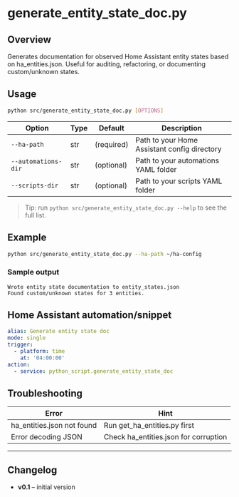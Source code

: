 # generate_entity_state_doc.py

## Overview
Generates documentation for observed Home Assistant entity states based on ha_entities.json. Useful for auditing, refactoring, or documenting custom/unknown states.

## Usage
```bash
python src/generate_entity_state_doc.py [OPTIONS]
```

| Option              | Type   | Default    | Description                                 |
|---------------------|--------|------------|---------------------------------------------|
| `--ha-path`         | str    | (required) | Path to your Home Assistant config directory |
| `--automations-dir` | str    | (optional) | Path to your automations YAML folder         |
| `--scripts-dir`     | str    | (optional) | Path to your scripts YAML folder             |

> Tip: run `python src/generate_entity_state_doc.py --help` to see the full list.

## Example

```bash
python src/generate_entity_state_doc.py --ha-path ~/ha-config
```

### Sample output

```
Wrote entity state documentation to entity_states.json
Found custom/unknown states for 3 entities.
```

## Home Assistant automation/snippet

```yaml
alias: Generate entity state doc
mode: single
trigger:
  - platform: time
    at: '04:00:00'
action:
  - service: python_script.generate_entity_state_doc
```

## Troubleshooting

| Error                        | Hint                                 |
|------------------------------|--------------------------------------|
| ha_entities.json not found   | Run get_ha_entities.py first          |
| Error decoding JSON          | Check ha_entities.json for corruption |

---

## Changelog
- **v0.1** – initial version
